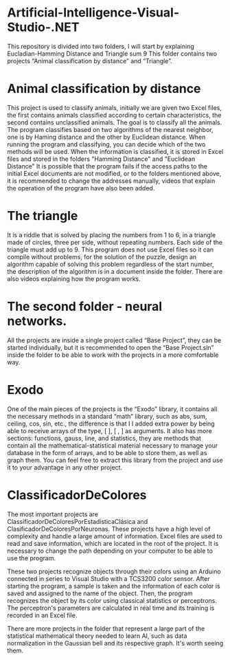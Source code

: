 # Artificial-Intelligence-Visual-Studio-.NET

This repository is divided into two folders, I will start by explaining Eucladian-Hamming Distance and Triangle sum 9
This folder contains two projects “Animal classification by distance” and “Triangle”.

# Animal classification by distance

This project is used to classify animals, initially we are given two Excel files, the first contains animals classified according to certain characteristics, the second contains unclassified animals. The goal is to classify all the animals.
The program classifies based on two algorithms of the nearest neighbor, one is by Haming distance and the other by Euclidean distance. When running the program and classifying, you can decide which of the two methods will be used.
When the information is classified, it is stored in Excel files and stored in the folders "Hamming Distance" and "Euclidean Distance"
It is possible that the program fails if the access paths to the initial Excel documents are not modified, or to the folders mentioned above, it is recommended to change the addresses manually, videos that explain the operation of the program have also been added.

# The triangle

It is a riddle that is solved by placing the numbers from 1 to 6, in a triangle made of circles, three per side, without repeating numbers. Each side of the triangle must add up to 9.
This program does not use Excel files so it can compile without problems, for the solution of the puzzle, design an algorithm capable of solving this problem regardless of the start number, the description of the algorithm is in a document inside the folder. There are also videos explaining how the program works.

# The second folder - neural networks.

All the projects are inside a single project called “Base Project”, they can be started individually, but it is recommended to open the “Base Project.sln” inside the folder to be able to work with the projects in a more comfortable way.

# Exodo
One of the main pieces of the projects is the “Exodo” library, it contains all the necessary methods in a standard “math” library, such as abs, sum, ceiling, cos, sin, etc., the difference is that I I added extra power by being able to receive arrays of the type, [ ], [ , ] as arguments. It also has more sections: functions, gauss, line, and statistics, they are methods that contain all the mathematical-statistical material necessary to manage your database in the form of arrays, and to be able to store them, as well as graph them. You can feel free to extract this library from the project and use it to your advantage in any other project.

# ClassificadorDeColores

The most important projects are ClassificadorDeColoresPorEstadisticaClásica and ClasificadorDeColoresPorNeuronas. These projects have a high level of complexity and handle a large amount of information. Excel files are used to read and save information, which are located in the root of the project. It is necessary to change the path depending on your computer to be able to use the program.

These two projects recognize objects through their colors using an Arduino connected in series to Visual Studio with a TCS3200 color sensor. After starting the program, a sample is taken and the information of each color is saved and assigned to the name of the object. Then, the program recognizes the object by its color using classical statistics or perceptrons. The perceptron's parameters are calculated in real time and its training is recorded in an Excel file.

There are more projects in the folder that represent a large part of the statistical mathematical theory needed to learn AI, such as data normalization in the Gaussian bell and its respective graph. It's worth seeing them.
